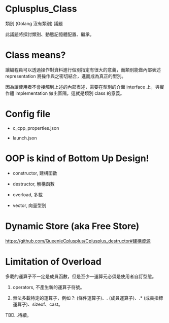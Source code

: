 # Cplusplus_Class
類別 (Golang 沒有類別) 議題

此議題將探討類別、動態記憶體配置、繼承。

# Class means?

讓編程員可以透過操作對資料進行個別指定有很大的意義，而類別能做內部表述 representation 將操作與之密切結合，進而成為真正的型別。

因為讓使用者不會接觸到上述的內部表述，需要在型別的介面 interface 上，與實作體 implementation 做出區隔，這就是類別 class 的意義。

# Config file

* c_cpp_properties.json

* launch.json

# OOP is kind of Bottom Up Design!

* constructor, 建構函數

* destructor, 解構函數

* overload, 多載

* vector, 向量型別

# Dynamic Store (aka Free Store)

  https://github.com/QueenieCplusplus/Cplusplus_destructor#建構資源

# Limitation of Overload 

多載的運算子不一定是成員函數，但是至少一運算元必須是使用者自訂型態。

1. operators, 不產生新的運算子符號。

2. 無法多載特定的運算子，例如 ?: (條件運算子)、. (成員運算子)、.* (成員指標運算子)、sizeof、cast。

TBD...待續。

